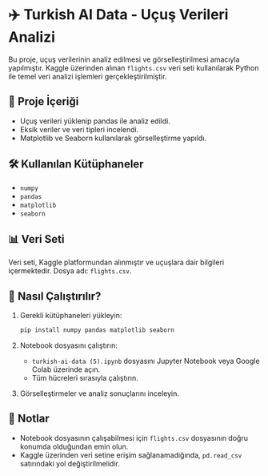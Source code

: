 # ✈️ Turkish AI Data - Uçuş Verileri Analizi

Bu proje, uçuş verilerinin analiz edilmesi ve görselleştirilmesi amacıyla yapılmıştır. Kaggle üzerinden alınan `flights.csv` veri seti kullanılarak Python ile temel veri analizi işlemleri gerçekleştirilmiştir.

## 📁 Proje İçeriği

- Uçuş verileri yüklenip pandas ile analiz edildi.
- Eksik veriler ve veri tipleri incelendi.
- Matplotlib ve Seaborn kullanılarak görselleştirme yapıldı.

## 🛠️ Kullanılan Kütüphaneler

- `numpy`
- `pandas`
- `matplotlib`
- `seaborn`

## 📊 Veri Seti

Veri seti, Kaggle platformundan alınmıştır ve uçuşlara dair bilgileri içermektedir. Dosya adı: `flights.csv`.

## 🚀 Nasıl Çalıştırılır?

1. Gerekli kütüphaneleri yükleyin:
   ```bash
   pip install numpy pandas matplotlib seaborn
   ```

2. Notebook dosyasını çalıştırın:
   - `turkish-ai-data (5).ipynb` dosyasını Jupyter Notebook veya Google Colab üzerinde açın.
   - Tüm hücreleri sırasıyla çalıştırın.

3. Görselleştirmeler ve analiz sonuçlarını inceleyin.

## 📌 Notlar

- Notebook dosyasının çalışabilmesi için `flights.csv` dosyasının doğru konumda olduğundan emin olun.
- Kaggle üzerinden veri setine erişim sağlanamadığında, `pd.read_csv` satırındaki yol değiştirilmelidir.